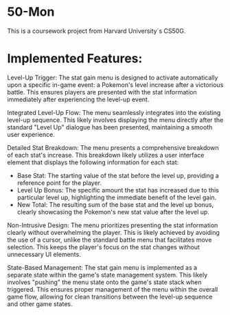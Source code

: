 # 50-Mon

This is a coursework project from Harvard University`s CS50G.

# Implemented Features:

Level-Up Trigger: The stat gain menu is designed to activate automatically upon a specific in-game event: a Pokemon's level increase after a victorious battle. This ensures players are presented with the stat information immediately after experiencing the level-up event.

Integrated Level-Up Flow: The menu seamlessly integrates into the existing level-up sequence. This likely involves displaying the menu directly after the standard "Level Up" dialogue has been presented, maintaining a smooth user experience.

Detailed Stat Breakdown: The menu presents a comprehensive breakdown of each stat's increase. This breakdown likely utilizes a user interface element that displays the following information for each stat:
- Base Stat: The starting value of the stat before the level up, providing a reference point for the player.
- Level Up Bonus: The specific amount the stat has increased due to this particular level up, highlighting the immediate benefit of the level gain.
- New Total: The resulting sum of the base stat and the level up bonus, clearly showcasing the Pokemon's new stat value after the level up.

Non-Intrusive Design: The menu prioritizes presenting the stat information clearly without overwhelming the player. This is likely achieved by avoiding the use of a cursor, unlike the standard battle menu that facilitates move selection. This keeps the player's focus on the stat changes without unnecessary UI elements.

State-Based Management: The stat gain menu is implemented as a separate state within the game's state management system. This likely involves "pushing" the menu state onto the game's state stack when triggered. This ensures proper management of the menu within the overall game flow, allowing for clean transitions between the level-up sequence and other game states.
